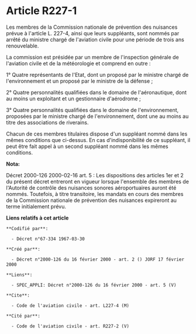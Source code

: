 # Article R227-1

Les membres de la Commission nationale de prévention des nuisances prévue à l'article L. 227-4, ainsi que leurs suppléants,
sont nommés par arrêté du ministre chargé de l'aviation civile pour une période de trois ans renouvelable.

La commission est présidée par un membre de l'inspection générale de l'aviation civile et de la météorologie et comprend en
outre :

1° Quatre représentants de l'Etat, dont un proposé par le ministre chargé de l'environnement et un proposé par le ministre de
la défense ;

2° Quatre personnalités qualifiées dans le domaine de l'aéronautique, dont au moins un exploitant et un gestionnaire
d'aérodrome ;

3° Quatre personnalités qualifiées dans le domaine de l'environnement, proposées par le ministre chargé de l'environnement,
dont une au moins au titre des associations de riverains.

Chacun de ces membres titulaires dispose d'un suppléant nommé dans les mêmes conditions que ci-dessus. En cas
d'indisponibilité de ce suppléant, il peut être fait appel à un second suppléant nommé dans les mêmes conditions.

**Nota:**

Décret 2000-126 2000-02-16 art. 5 : Les dispositions des articles 1er et 2 du présent décret entreront en vigueur lorsque
l'ensemble des membres de l'Autorité de contrôle des nuisances sonores aéroportuaires auront été nommés. Toutefois, à titre
transitoire, les mandats en cours des membres de la Commission nationale de prévention des nuisances expireront au terme
initialement prévu.

**Liens relatifs à cet article**

	**Codifié par**:

	  - Décret n°67-334 1967-03-30

	**Créé par**:

	  - Décret n°2000-126 du 16 février 2000 - art. 2 () JORF 17 février 2000

	**Liens**:

	  - SPEC_APPLI: Décret n°2000-126 du 16 février 2000 - art. 5 (V)

	**Cite**:

	  - Code de l'aviation civile - art. L227-4 (M)

	**Cité par**:

	  - Code de l'aviation civile - art. R227-2 (V)
